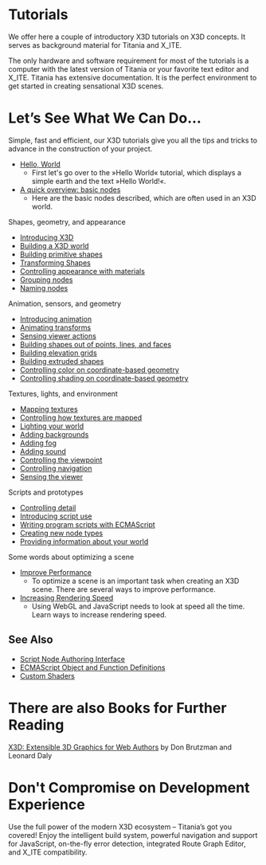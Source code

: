 Tutorials
=========

We offer here a couple of introductory X3D tutorials on X3D concepts. It serves as background material for Titania and X\_ITE.

The only hardware and software requirement for most of the tutorials is a computer with the latest version of Titania or your favorite text editor and X\_ITE. Titania has extensive documentation. It is the perfect environment to get started in creating sensational X3D scenes.

Let’s See What We Can Do…
=========================

Simple, fast and efficient, our X3D tutorials give you all the tips and tricks to advance in the construction of your project.

- [Hello, World](/x_ite/tutorials/Hello,-World!.html)
  - First let's go over to the »Hello World« tutorial, which displays a simple earth and the text »Hello World!«.
- [A quick overview: basic nodes](/x_ite/tutorials/Basic-Nodes.html)
  - Here are the basic nodes described, which are often used in an X3D world.

Shapes, geometry, and appearance

- [Introducing X3D](/x_ite/tutorials/Introducing-X3D.html)
- [Building a X3D world](/x_ite/tutorials/Building-a-X3D-world.html)
- [Building primitive shapes ](/x_ite/tutorials/Building-primitive-shapes.html)
- [Transforming Shapes](/x_ite/tutorials/Transforming-Shapes.html)
- [Controlling appearance with materials ](/x_ite/tutorials/Controlling-appearance-with-materials.html)
- [Grouping nodes ](/x_ite/tutorials/Grouping-nodes.html)
- [Naming nodes](/x_ite/tutorials/Naming-nodes.html)

Animation, sensors, and geometry

- [Introducing animation](/x_ite/tutorials/Introducing-animation.html)
- [Animating transforms](/x_ite/tutorials/Animating-transforms.html)
- [Sensing viewer actions](/x_ite/tutorials/Sensing-viewer-actions.html)
- [Building shapes out of points, lines, and faces](/x_ite/tutorials/Building-shapes-out-of-points,-lines,-and-faces.html)
- [Building elevation grids](/x_ite/tutorials/Building-elevation-grids.html)
- [Building extruded shapes](/x_ite/tutorials/Building-extruded-shapes.html)
- [Controlling color on coordinate-based geometry](/x_ite/tutorials/Controlling-color-on-coordinate-based-geometry.html)
- [Controlling shading on coordinate-based geometry](/x_ite/tutorials/Controlling-shading-on-coordinate-based-geometry.html)

Textures, lights, and environment

- [Mapping textures](/x_ite/tutorials/Mapping-textures.html)
- [Controlling how textures are mapped](/x_ite/tutorials/Controlling-how-textures-are-mapped.html)
- [Lighting your world](/x_ite/tutorials/Lighting-your-world.html)
- [Adding backgrounds](/x_ite/tutorials/Adding-backgrounds.html)
- [Adding fog](/x_ite/tutorials/Adding-fog.html)
- [Adding sound](/x_ite/tutorials/Adding-sound.html)
- [Controlling the viewpoint](/x_ite/tutorials/Controlling-the-viewpoint.html)
- [Controlling navigation](/x_ite/tutorials/Controlling-navigation.html)
- [Sensing the viewer](/x_ite/tutorials/Sensing-the-viewer.html)

Scripts and prototypes

- [Controlling detail](/x_ite/tutorials/Controlling-detail.html)
- [Introducing script use](/x_ite/tutorials/Introducing-script-use.html)
- [Writing program scripts with ECMAScript](/x_ite/tutorials/Writing-program-scripts-with-ECMAScript.html)
- [Creating new node types](/x_ite/tutorials/Creating-new-node-types.html)
- [Providing information about your world](/x_ite/tutorials/Providing-information-about-your-world.html)

Some words about optimizing a scene

- [Improve Performance](/x_ite/tutorials/Improving-Performance.html)
  - To optimize a scene is an important task when creating an X3D scene. There are several ways to improve performance.
- [Increasing Rendering Speed](/x_ite/tutorials/Increasing-Rendering-Speed.html)
  - Using WebGL and JavaScript needs to look at speed all the time. Learn ways to increase rendering speed.

See Also
--------

- [Script Node Authoring Interface](/x_ite/reference/Script-Node-Authoring-Interface.html)
- [ECMAScript Object and Function Definitions](/x_ite/reference/ECMAScript-Object-and-Function-Definitions.html)
- [Custom Shaders](/x_ite/Custom-Shaders.html)

There are also Books for Further Reading
========================================

[X3D: Extensible 3D Graphics for Web Authors](http://www.amazon.com/gp/product/012088500X?ie=UTF8&tag=x3dext3dgrafo-20&linkCode=as2&camp=1789&creative=9325&creativeASIN=012088500X) by Don Brutzman and Leonard Daly

Don't Compromise on Development Experience
==========================================

Use the full power of the modern X3D ecosystem – Titania’s got you covered! Enjoy the intelligent build system, powerful navigation and support for JavaScript, on-the-fly error detection, integrated Route Graph Editor, and X\_ITE compatibility.
